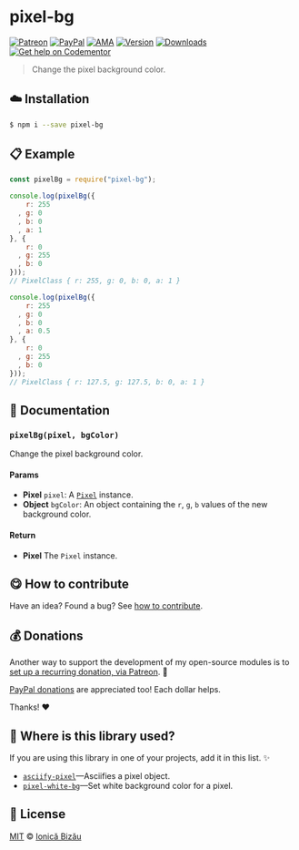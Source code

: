 
# pixel-bg

 [![Patreon](https://img.shields.io/badge/Support%20me%20on-Patreon-%23e6461a.svg)][paypal-donations] [![PayPal](https://img.shields.io/badge/%24-paypal-f39c12.svg)][paypal-donations] [![AMA](https://img.shields.io/badge/ask%20me-anything-1abc9c.svg)](https://github.com/IonicaBizau/ama) [![Version](https://img.shields.io/npm/v/pixel-bg.svg)](https://www.npmjs.com/package/pixel-bg) [![Downloads](https://img.shields.io/npm/dt/pixel-bg.svg)](https://www.npmjs.com/package/pixel-bg) [![Get help on Codementor](https://cdn.codementor.io/badges/get_help_github.svg)](https://www.codementor.io/johnnyb?utm_source=github&utm_medium=button&utm_term=johnnyb&utm_campaign=github)

> Change the pixel background color.

## :cloud: Installation

```sh
$ npm i --save pixel-bg
```


## :clipboard: Example



```js
const pixelBg = require("pixel-bg");

console.log(pixelBg({
    r: 255
  , g: 0
  , b: 0
  , a: 1
}, {
    r: 0
  , g: 255
  , b: 0
}));
// PixelClass { r: 255, g: 0, b: 0, a: 1 }

console.log(pixelBg({
    r: 255
  , g: 0
  , b: 0
  , a: 0.5
}, {
    r: 0
  , g: 255
  , b: 0
}));
// PixelClass { r: 127.5, g: 127.5, b: 0, a: 1 }
```

## :memo: Documentation


### `pixelBg(pixel, bgColor)`
Change the pixel background color.

#### Params
- **Pixel** `pixel`: A [`Pixel`](https://github.com/IonicaBizau/pixel-class) instance.
- **Object** `bgColor`: An object containing the `r`, `g`, `b` values of the new background color.

#### Return
- **Pixel** The `Pixel` instance.



## :yum: How to contribute
Have an idea? Found a bug? See [how to contribute][contributing].

## :moneybag: Donations

Another way to support the development of my open-source modules is
to [set up a recurring donation, via Patreon][patreon]. :rocket:

[PayPal donations][paypal-donations] are appreciated too! Each dollar helps.

Thanks! :heart:

## :dizzy: Where is this library used?
If you are using this library in one of your projects, add it in this list. :sparkles:


 - [`asciify-pixel`](https://github.com/IonicaBizau/asciify-pixel#readme)—Asciifies a pixel object.
 - [`pixel-white-bg`](https://github.com/IonicaBizau/pixel-white-bg#readme)—Set white background color for a pixel.

## :scroll: License

[MIT][license] © [Ionică Bizău][website]

[patreon]: https://www.patreon.com/ionicabizau
[paypal-donations]: https://www.paypal.com/cgi-bin/webscr?cmd=_s-xclick&hosted_button_id=RVXDDLKKLQRJW
[donate-now]: http://i.imgur.com/6cMbHOC.png

[license]: http://showalicense.com/?fullname=Ionic%C4%83%20Biz%C4%83u%20%3Cbizauionica%40gmail.com%3E%20(http%3A%2F%2Fionicabizau.net)&year=2016#license-mit
[website]: http://ionicabizau.net
[contributing]: /CONTRIBUTING.md
[docs]: /DOCUMENTATION.md
